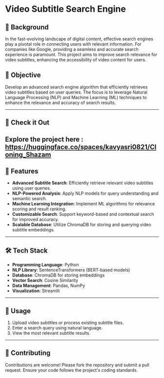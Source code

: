 
# Video Subtitle Search Engine

## 📌 **Background**
In the fast-evolving landscape of digital content, effective search engines play a pivotal role in connecting users with relevant information. For companies like Google, providing a seamless and accurate search experience is paramount. This project aims to improve search relevance for video subtitles, enhancing the accessibility of video content for users.

## 🎯 **Objective**
Develop an advanced search engine algorithm that efficiently retrieves video subtitles based on user queries. The focus is to leverage Natural Language Processing (NLP) and Machine Learning (ML) techniques to enhance the relevance and accuracy of search results.

---

## 🔎 **Check it Out**
Explore the project here : https://huggingface.co/spaces/kavyasri0821/Cloning_Shazam
---

## 🚀 **Features**
- **Advanced Subtitle Search**: Efficiently retrieve relevant video subtitles using user queries.
- **NLP-Powered Analysis**: Apply NLP models for query understanding and semantic search.
- **Machine Learning Integration**: Implement ML algorithms for relevance scoring and result ranking.
- **Customizable Search**: Support keyword-based and contextual search for improved accuracy.
- **Scalable Database**: Utilize ChromaDB for storing and querying video subtitle embeddings.

---

## 🛠 **Tech Stack**
- **Programming Language**: Python
- **NLP Library**: SentenceTransformers (BERT-based models)
- **Database**: ChromaDB for storing embeddings
- **Vector Search**: Cosine Similarity
- **Data Management**: Pandas, NumPy
- **Visualization**: Streamlit 

---

## 🧪 **Usage**
1. Upload video subtitles or process existing subtitle files.
2. Enter a search query using natural language.
3. View the most relevant subtitle results.


---

## 🤝 **Contributing**
Contributions are welcome! Please fork the repository and submit a pull request. Ensure your code follows the project's coding standards.







